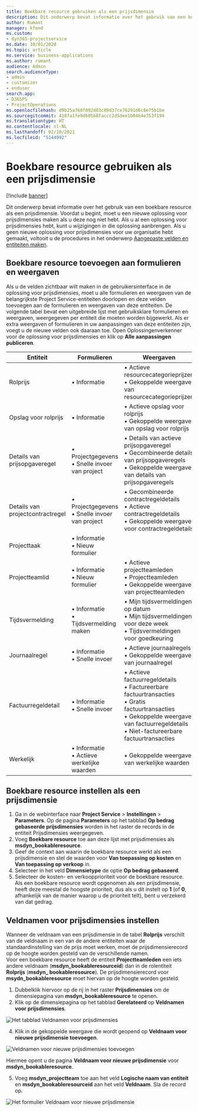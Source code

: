 ```yaml
---
title: Boekbare resource gebruiken als een prijsdimensie
description: Dit onderwerp bevat informatie over het gebruik van een boekbare resource als een prijsdimensie.
author: Rumant
manager: kfend
ms.custom:
- dyn365-projectservice
ms.date: 10/01/2020
ms.topic: article
ms.service: business-applications
ms.author: rumant
audience: Admin
search.audienceType:
- admin
- customizer
- enduser
search.app:
- D365PS
- ProjectOperations
ms.openlocfilehash: d9b25a768f892d83c09d37ce76291d6c8e75b1be
ms.sourcegitcommit: 418fa1fe9d605b8faccc2d5dee1b04b4e753f194
ms.translationtype: HT
ms.contentlocale: nl-NL
ms.lasthandoff: 02/10/2021
ms.locfileid: "5144992"
---
```

# <a name="use-bookable-resource-as-a-pricing-dimension"></a>Boekbare resource gebruiken als een prijsdimensie

[!include [banner](../includes/psa-now-project-operations.md)]

Dit onderwerp bevat informatie over het gebruik van een boekbare resource als een prijsdimensie. Voordat u begint, moet u een nieuwe oplossing voor prijsdimensies maken als u deze nog niet hebt. Als u al een oplossing voor prijsdimensies hebt, kunt u wijzigingen in die oplossing aanbrengen. Als u geen nieuwe oplossing voor prijsdimensies voor uw organisatie hebt gemaakt, voltooit u de procedures in het onderwerp [Aangepaste velden en entiteiten maken](create-custom-fields-entities.md).

## <a name="add-bookable-resource-to-forms-and-views"></a>Boekbare resource toevoegen aan formulieren en weergaven
Als u de velden zichtbaar wilt maken in de gebruikersinterface in de oplossing voor prijsdimensies, moet u alle formulieren en weergaven van de belangrijkste Project Service-entiteiten doorlopen en deze velden toevoegen aan de formulieren en weergaven van deze entiteiten.
De volgende tabel bevat een uitgebreide lijst met gebruiksklare formulieren en weergaven, weergegeven per entiteit die moeten worden bijgewerkt. Als er extra weergaven of formulieren in uw aanpassingen van deze entiteiten zijn, voegt u de nieuwe velden ook daaraan toe.
Open Oplossingenverkenner voor de oplossing voor prijsdimensies en klik op **Alle aanpassingen publiceren**.


|   Entiteit        | Formulieren   |Weergaven        |
| ------------------------------|---------------------------------|----------------------------------|
|  Rolprijs|• Informatie |• Actieve resourcecategorieprijzen<br> • Gekoppelde weergave van resourcecategorieprijzen|
|  Opslag voor rolprijs|• Informatie|• Actieve opslag voor rolprijs<br>• Gekoppelde weergave van opslag voor rolprijs|
|  Details van prijsopgaveregel|• Projectgegevens<br>• Snelle invoer van project|• Details van actieve prijsopgaveregel<br>• Gecombineerde details van prijsopgaveregels<br>• Gekoppelde weergave van details van prijsopgaveregels|
|  Details van projectcontractregel|• Projectgegevens<br>• Snelle invoer van project|• Gecombineerde contractregeldetails<br>• Actieve contractregeldetails<br>• Gekoppelde weergave voor contractregeldetails|
|  Projecttaak|• Informatie<br>• Nieuw formulier||
|  Projectteamlid|• Informatie<br>• Nieuw formulier|• Actieve projectteamleden<br>• Projectteamleden<br>• Gekoppelde weergave van projectteamleden|
|  Tijdsvermelding|• Informatie<br>• Tijdsvermelding maken|• Mijn tijdsvermeldingen op datum<br>• Mijn tijdsvermeldingen voor deze week<br>• Tijdsvermeldingen voor goedkeuring|
|  Journaalregel|• Informatie<br>• Snelle invoer|• Actieve journaalregels<br>• Gekoppelde weergave van journaalregel|
|  Factuurregeldetail|• Informatie<br>• Snelle invoer|• Actieve factuurregeldetails<br>• Factureerbare factuurtransacties<br>• Gratis factuurtransacties<br>• Gekoppelde weergave van factuurregeldetails<br>• Niet-factureerbare factuurtransacties|
|  Werkelijk|• Informatie<br>• Actieve werkelijke waarden|• Gekoppelde weergave van werkelijke waarden|

## <a name="set-up-bookable-resource-as-a-pricing-dimension"></a>Boekbare resource instellen als een prijsdimensie

1. Ga in de webinterface naar **Project Service** > **Instellingen** > **Parameters**. Op de pagina **Parameters** op het tabblad **Op bedrag gebaseerde prijsdimensies** worden in het raster de records in de entiteit Prijsdimensies weergegeven. 
2. Voeg **Boekbare resource** toe aan deze lijst met prijsdimensies als **msdyn_bookableresource**. 
3. Geef de context aan waarin de boekbare resource werkt als een prijsdimensie en stel de waarden voor **Van toepassing op kosten** en **Van toepassing op verkoop** in.
4. Selecteer in het veld **Dimensietype** de optie **Op bedrag gebaseerd**. 
5. Selecteer de kosten- en verkoopprioriteit voor de boekbare resource. Als een boekbare resource wordt opgenomen als een prijsdimensie, heeft deze meestal de hoogste prioriteit, dus als u dit instelt op **1** (of **0**, afhankelijk van de manier waarop u de prioriteit telt), bent u verzekerd van dat gedrag.

## <a name="set-up-pricing-dimension-field-names"></a>Veldnamen voor prijsdimensies instellen

Wanneer de veldnaam van een prijsdimensie in de tabel **Rolprijs** verschilt van de veldnaam in een van de andere entiteiten waar de standaardinstelling van de prijs moet werken, moet de prijsdimensierecord op de hoogte worden gesteld van de verschillende namen.    
Voor een boekbare resource heeft de entiteit **Projectteamleden** een iets andere veldnaam (**msdyn_bookableresourceid**) dan in de rolentiteit **Rolprijs** (**msdyn_ bookableresource**). De prijsdimensierecord voor **msydn_bookableresource** moet hiervan op de hoogte worden gesteld. 
1. Dubbelklik hiervoor op de rij in het raster **Prijsdimensies** om de dimensiepagina van **msdyn_bookableresource** te openen.
2. Klik op de dimensiepagina op het tabblad **Gerelateerd** op **Veldnamen voor prijsdimensies**.

 ![Het tabblad Veldnamen voor prijsdimensies](media/PD-fieldname.png)

4. Klik in de gekoppelde weergave die wordt geopend op **Veldnaam voor nieuwe prijsdimensie toevoegen**.

 ![Veldnamen voor nieuwe prijsdimensies toevoegen](media/Add-NewPD-fieldname.png)


Hiermee opent u de pagina **Veldnaam voor nieuwe prijsdimensie** voor **msdyn_bookableresource**. 

5. Voeg **msdyn_projectteam** toe aan het veld **Logische naam van entiteit** en **msdyn_bookableresourceid** aan het veld **Veldnaam**. Sla de record op.

 ![Het formulier Veldnaam voor nieuwe prijsdimensie](media/PD-fieldname-Added.png)
